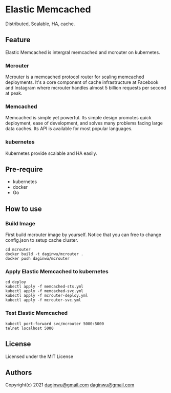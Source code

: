 # Elastic Memcached
Distributed, Scalable, HA, cache.

## Feature
Elastic Memcached is intergral memcached and mcrouter on kubernetes.
### Mcrouter
Mcrouter is a memcached protocol router for scaling memcached deployments. It's a core component of cache infrastructure at Facebook and Instagram where mcrouter handles almost 5 billion requests per second at peak.
### Memcached
Memcached is simple yet powerful. Its simple design promotes quick deployment, ease of development, and solves many problems facing large data caches. Its API is available for most popular languages.
### kubernetes
Kubernetes provide scalable and HA easily.

## Pre-require
* kubernetes
* docker
* Go

## How to use
### Build Image
First build mcrouter image by yourself.
Notice that you can free to change config.json to setup cache cluster.
```
cd mcrouter
docker build -t daginwu/mcrouter .
docker push daginwu/mcrouter
```
### Apply Elastic Memcached to kubernetes
```
cd deploy
kubectl apply -f memcached-sts.yml
kubectl apply -f memcached-svc.yml
kubectl apply -f mcrouter-deploy.yml
kubectl apply -f mcrouter-svc.yml
```
### Test Elastic Memcached
```
kubectl port-forward svc/mcrouter 5000:5000
telnet localhost 5000
```
## License
Licensed under the MIT License

## Authors
Copyright(c) 2021 daginwu@gmail.com <daginwu@gmail.com>




